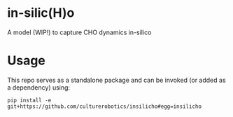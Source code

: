 # in-silic(H)o
A model (WIP!) to capture CHO dynamics in-silico

# Usage
This repo serves as a standalone package and can be invoked (or added as a dependency) using:

`pip install -e git+https://github.com/culturerobotics/insilicho#egg=insilicho`
